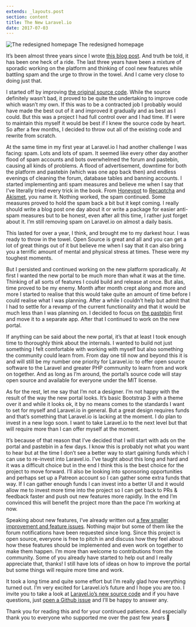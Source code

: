 ```yaml
---
extends: _layouts.post
section: content
title: The New Laravel.io
date: 2017-07-03
---
```

<p class="image">
    <img src="/assets/images/posts/the-new-laravel-io.png" alt="The redesigned homepage">
    <span>The redesigned homepage</span>
</p>

It’s been almost three years since I wrote [this blog post](https://driesvints.com/blog/laravel-io-the-road-ahead/). And truth be told, it has been one heck of a ride. The last three years have been a mixture of sporadic working on the platform and thinking of cool new features while battling spam and the urge to throw in the towel. And I came very close to doing just that.

I started off by improving [the original source code](https://github.com/laravelio/portal/tree/51705ac06e86b8b2eaf566e1d6bf01636bcd00f3). While the source definitely wasn’t bad, it proved to be quite the undertaking to improve code which wasn’t my own. If this was to be a contracted job I probably would have made the best out of it and improved it gradually and as best as I could. But this was a project I had full control over and I had time. If I were to maintain this myself it would be best if I knew the source code by heart. So after a few months, I decided to throw out all of the existing code and rewrite from scratch.

At the same time in my first year at Laravel.io I had another challenge I was facing: spam. Lots and lots of spam. It seemed like every other day another flood of spam accounts and bots overwhelmed the forum and pastebin, causing all kinds of problems. A flood of advertisement, downtime for both the platform and pastebin (which was one app back then) and endless evenings of cleaning the forum, database tables and banning accounts. I started implementing anti spam measures and believe me when I say that I’ve literally tried every trick in the book. From [Honeypot](https://en.wikipedia.org/wiki/Honeypot_%28computing%29) to [Recaptcha](https://www.google.com/recaptcha/intro/) and [Akismet](https://akismet.com/), you name it. Nothing worked, the spam continued. Some measures proved to hold the spam back a bit but it kept coming. I really should write a blog post one day about it or write a package for easier anti-spam measures but to be honest, even after all this time, I rather just forget about it. I’m still removing spam on Laravel.io on almost a daily basis.

This lasted for over a year, I think, and brought me to my darkest hour. I was ready to throw in the towel. Open Source is great and all and you can get a lot of great things out of it but believe me when I say that it can also bring you a terrific amount of mental and physical stress at times. These were my toughest moments.

But I persisted and continued working on the new platform sporadically. At first I wanted the new portal to be much more than what it was at the time. Thinking of all sorts of features I could build and release at once. But alas, time proved to be my enemy. Month after month crept along and more and more I started to realise that this would take quite an amount of time before I could realise what I was planning. After a while I couldn’t help but admit that I had to settle for a revamp of the current functionality and that it would be much less than I was planning on. I decided to focus on [the pastebin](https://paste.laravel.io/) first and move it to a separate app. After that I continued to work on the new portal.

If anything can be said about the new portal, it’s that at least I took enough time to thoroughly think about the internals. I wanted to build not just something I felt comfortable with working with myself but also something the community could learn from. From day one till now and beyond this it is and will still be my number one priority for Laravel.io: to offer open source software to the Laravel and greater PHP community to learn from and work on together. And as long as I’m around, the portal’s source code will stay open source and available for everyone under the MIT license.

As for the rest, let me say that I’m not a designer. I’m not happy with the result of the way the new portal looks. It’s basic Bootstrap 3 with a theme over it and while it looks ok, it by no means comes to the standards I want to set for myself and Laravel.io in general. But a great design requires funds and that’s something that Laravel.io is lacking at the moment. I do plan to invest in a new logo soon. I want to take Laravel.io to the next level but that will require more than I can offer myself at the moment.

It’s because of that reason that I’ve decided that I will start with ads on the portal and pastebin in a few days. I know this is probably not what you want to hear but at the time I don’t see a better way to start gaining funds which I can use to re-invest into Laravel.io. I’ve taught about this long and hard and it was a difficult choice but in the end I think this is the best choice for the project to move forward. I’ll also be looking into sponsoring opportunities and perhaps set up a Patreon account so I can gather some extra funds that way. If I can gather enough funds I can invest into a better UI and it would allow me to invest more time into the project so I can get back to PRs & feedback faster and push out new features more rapidly. In the end I’m convinced this will benefit the project more than the pace I’m working at now.

Speaking about new features, I’ve already written out [a few smaller improvement and feature issues](https://github.com/laravelio/portal/issues). Nothing major but some of them like the forum notifications have been requested since long. Since this project is open source, everyone is free to pitch in and discuss how they feel about how these features should be implemented and even work on together to make them happen. I’m more than welcome to contributions from the community. Some of you already have started to help out and I really appreciate that, thanks! I still have lots of ideas on how to improve the portal but some things will require more time and work.

It took a long time and quite some effort but I’m really glad how everything turned out. I’m very excited for Laravel.io’s future and I hope you are too. I invite you to take a look at [Laravel.io’s new source code](https://github.com/laravelio/portal) and if you have questions, just [open a Github issue](https://github.com/laravelio/portal/issues/new) and I’ll be happy to answer any.

Thank you for reading this and for your continued patience. And especially thank you to everyone who supported me over the past few years 🙏
